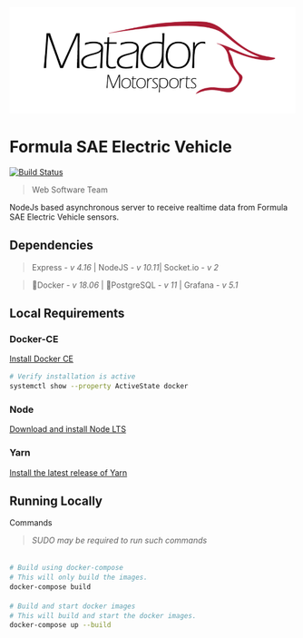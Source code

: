 ![](/readme/csunfsaelogo.png)

# Formula SAE Electric Vehicle
[![Build Status](https://travis-ci.org/csunfsae/formulaIO.svg?branch=master)](https://travis-ci.org/csunfsae/formulaIO)

> Web Software Team

NodeJs based asynchronous server to receive realtime data from Formula SAE Electric Vehicle sensors. 

## Dependencies

>Express - *v 4.16* | NodeJS - *v 10.11*| Socket.io - *v 2*

>:whale:Docker - *v 18.06* | :elephant:PostgreSQL - *v 11* | Grafana  - *v 5.1*

## Local Requirements
### Docker-CE
[Install Docker CE](https://docs.docker.com/install/)

```bash
# Verify installation is active
systemctl show --property ActiveState docker
```

### Node

[Download and install Node LTS](https://nodejs.org/en/download/)

### Yarn

[Install the latest release of Yarn](https://yarnpkg.com/lang/en/docs/install/)

## Running Locally

Commands

> *SUDO may be required to run such commands*


```bash

# Build using docker-compose 
# This will only build the images.
docker-compose build

# Build and start docker images
# This will build and start the docker images.
docker-compose up --build

```